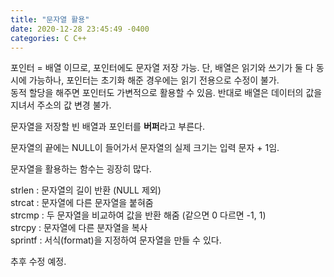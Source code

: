```yaml
---
title: "문자열 활용"
date: 2020-12-28 23:45:49 -0400
categories: C C++
---
```


포인터 = 배열 이므로, 포인터에도 문자열 저장 가능. 단, 배열은 읽기와 쓰기가 둘 다 동시에 가능하나, 포인터는 초기화 해준 경우에는 읽기 전용으로 수정이 불가.  
동적 할당을 해주면 포인터도 가변적으로 활용할 수 있음. 반대로 배열은 데이터의 값을 지녀서 주소의 값 변경 불가.  
  
문자열을 저장할 빈 배열과 포인터를 **버퍼**라고 부른다.  
  
문자열의 끝에는 NULL이 들어가서 문자열의 실제 크기는 입력 문자 + 1임.  
  
문자열을 활용하는 함수는 굉장히 많다.  
  
strlen : 문자열의 길이 반환 (NULL 제외)  
strcat : 문자열에 다른 문자열을 붙혀줌  
strcmp : 두 문자열을 비교하여 값을 반환 해줌 (같으면 0 다르면 -1, 1)  
strcpy : 문자열에 다른 분자열을 복사  
sprintf : 서식(format)을 지정하여 문자열을 만들 수 있다.  
  
추후 수정 예정.  
